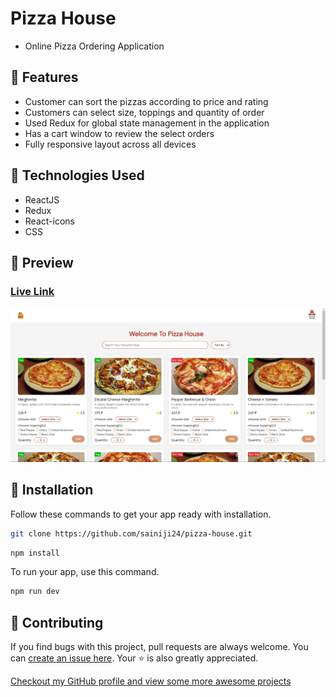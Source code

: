 # Pizza House
- Online Pizza Ordering Application

## 🚀 Features

- Customer can sort the pizzas according to price and rating
- Customers can select size, toppings and quantity of order
- Used Redux for global state management in the application
- Has a cart window to review the select orders
- Fully responsive layout across all devices

## 🧰 Technologies Used

- ReactJS
- Redux
- React-icons
- CSS

## 👀 Preview

### [Live Link](https://treflo-pizza-house.netlify.app/)

![Preview](/public/preview-image.png)

## 🧰 Installation

Follow these commands to get your app ready with installation.

```bash
git clone https://github.com/sainiji24/pizza-house.git
```

```bash
npm install
```

To run your app, use this command.

```bash
npm run dev
```

## 🎇 Contributing

If you find bugs with this project, pull requests are always welcome. You can [create an issue here](https://github.com/yashsaini24/pizza-house/issues/new).
Your :star: is also greatly appreciated.

[Checkout my GitHub profile and view some more awesome projects](https://github.com/yashsaini24)
